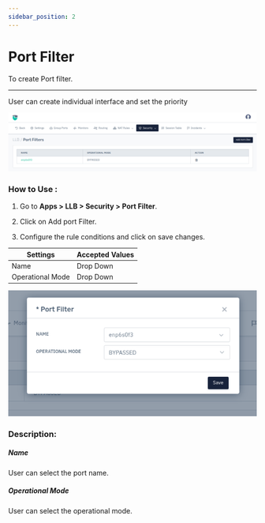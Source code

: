 ```yaml
---
sidebar_position: 2
---
```



# Port Filter

To create Port filter.

---

User can create individual interface and set the priority

![port_filter](/img/llb/v8/llb_port_filter_1.png)

### **How to Use :**

1. Go to **Apps > LLB > Security > Port Filter**.

2. Click on Add port Filter.

3. Configure the rule conditions and click on save changes.

| Settings             | Accepted Values     |
|----------------------|---------------------|
| Name                 | Drop Down           |
| Operational Mode     | Drop Down           |

![port_filter](/img/llb/v8/llb_port_filter_2.png)

### **Description:**

##### **Name**

User can select the port name.

##### **Operational Mode**

User can select the operational mode.

